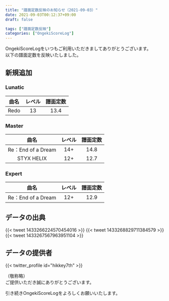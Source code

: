 ```yaml
---
title: "譜面定数反映のお知らせ（2021-09-03）"
date: 2021-09-03T00:12:37+09:00
draft: false

tags: ["譜面定数反映"]
categories: ["OngekiScoreLog"]
---
```


OngekiScoreLogをいつもご利用いただきましてありがとうございます。  
以下の譜面定数を反映いたしました。

<!--more-->

## 新規追加

### Lunatic

| 曲名 | レベル | 譜面定数 |
|:-:|:-:|:-:|
| Redo | 13 | 13.4 |

### Master

| 曲名 | レベル | 譜面定数 |
|:-:|:-:|:-:|
| Re：End of a Dream | 14+ | 14.8 |
| STYX HELIX | 12+ | 12.7 |

### Expert

| 曲名 | レベル | 譜面定数 |
|:-:|:-:|:-:|
| Re：End of a Dream | 12+ | 12.9 |

## データの出典

{{< tweet 1433266224570454016 >}}
{{< tweet 1433268829711384579 >}}
{{< tweet 1433267567963951104 >}}

## データの提供者

{{< twitter_profile id="hikkey7th" >}}

（敬称略）  
ご提供いただき誠にありがとうございます。

引き続きOngekiScoreLogをよろしくお願いいたします。

